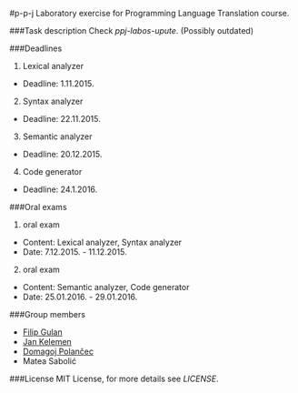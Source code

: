 #p-p-j
Laboratory exercise for Programming Language Translation course.

###Task description
Check *ppj-labos-upute*. (Possibly outdated)

###Deadlines
1. Lexical analyzer
  - Deadline: 1.11.2015.
2. Syntax analyzer
  - Deadline: 22.11.2015.
3. Semantic analyzer
  - Deadline: 20.12.2015.
4. Code generator
  - Deadline: 24.1.2016.
  
###Oral exams
1. oral exam
  - Content: Lexical analyzer, Syntax analyzer
  - Date: 7.12.2015. - 11.12.2015.
2. oral exam
  - Content: Semantic analyzer, Code generator
  - Date: 25.01.2016. - 29.01.2016.
  
###Group members
- [Filip Gulan](http://github.com/fgulan)
- [Jan Kelemen](http://github.com/jan-kelemen)
- [Domagoj Polančec](http://github.com/CleverLettuce)
- Matea Sabolić

###License
MIT License, for more details see *LICENSE*.
